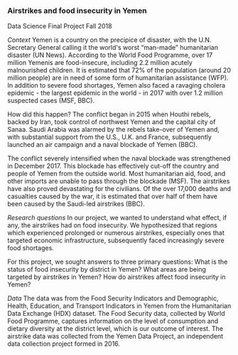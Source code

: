 ### Airstrikes and food insecurity in Yemen
Data Science Final Project
Fall 2018

*Context*
Yemen is a country on the precipice of disaster, with the U.N. Secretary General calling it the world's worst “man-made” humanitarian disaster (UN News). According to the World Food Programme, over 17 million Yemenis are food-insecure, including 2.2 million acutely malnourished children. It is estimated that 72% of the population (around 20 million people) are in need of some form of humanitarian assistance (WFP). In addition to severe food shortages, Yemen also faced a ravaging cholera epidemic - the largest epidemic in the world - in 2017 with over 1.2 million suspected cases (MSF, BBC). 

How did this happen? The conflict began in 2015 when Houthi rebels, backed by Iran, took control of northwest Yemen and the capital city of Sanaa. Saudi Arabia was alarmed by the rebels take-over of Yemen and, with substantial support from the U.S., U.K. and France, subsequently launched an air campaign and a naval blockade of Yemen (BBC). 

The conflict severely intensified when the naval blockade was strengthened in December 2017. This blockade has effectively cut-off the country and people of Yemen from the outside world. Most humanitarian aid, food, and other imports are unable to pass through the blockade (MSF). The airstrikes have also proved devastating for the civilians. Of the over 17,000 deaths and casualties caused by the war, it is estimated that over half of them have been caused by the Saudi-led airstrikes (BBC). 

*Research questions*
In our project, we wanted to understand what effect, if any, the airstrikes had on food insecurity. We hypothesized that regions which experienced prolonged or numerous airstrikes, especially ones that targeted economic infrastructure, subsequently faced increasingly severe food shortages. 

For this project, we sought answers to three primary questions: 
What is the status of food insecurity by district in Yemen? 
What areas are being targeted by airstrikes in Yemen? 
How do airstrikes affect food insecurity in Yemen?

*Data*
The data was from the Food Security Indicators and Demographic, Health, Education, and Transport Indicators in Yemen from the Humanitarian Data Exchange (HDX) dataset. The Food Security data, collected by World Food Programme, captures information on the level of consumption and dietary diversity at the district level, which is our outcome of interest. The airstrike data was collected from the Yemen Data Project, an independent data collection project formed in 2016.
